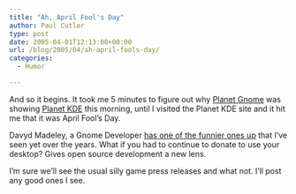 ```yaml
---
title: "Ah, April Fool's Day"
author: Paul Cutler
type: post
date: 2005-04-01T12:13:08+00:00
url: /blog/2005/04/ah-april-fools-day/
categories:
  - Humor

---
```

And so it begins. It took me 5 minutes to figure out why [Planet Gnome][1] was showing [Planet KDE][2] this morning, until I visited the Planet KDE site and it hit me that it was April Fool&#8217;s Day.

Davyd Madeley, a Gnome Developer [has one of the funnier ones up][3] that I&#8217;ve seen yet over the years. What if you had to continue to donate to use your desktop? Gives open source development a new lens.

I&#8217;m sure we&#8217;ll see the usual silly game press releases and what not. I&#8217;ll post any good ones I see.

 [1]: http://planet.gnome.org
 [2]: http://planetkde.org
 [3]: http://www.livejournal.com/users/davyd/139147.html
